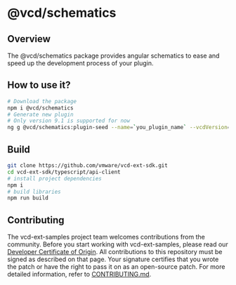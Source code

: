 
# @vcd/schematics
## Overview
The @vcd/schematics package provides angular schematics to ease and speed up the development process of your plugin.

## How to use it? 
```bash
# Download the package
npm i @vcd/schematics
# Generate new plugin
# Only version 9.1 is supported for now
ng g @vcd/schematics:plugin-seed --name=`you_plugin_name` --vcdVersion=`9.1`
```

## Build

```bash
git clone https://github.com/vmware/vcd-ext-sdk.git
cd vcd-ext-sdk/typescript/api-client
# install project dependencies
npm i
# build libraries
npm run build

```
## Contributing
The vcd-ext-samples project team welcomes contributions from the community. Before you start working with vcd-ext-samples, please read our [Developer Certificate of Origin](https://cla.vmware.com/dco). All contributions to this repository must be signed as described on that page. Your signature certifies that you wrote the patch or have the right to pass it on as an open-source patch. For more detailed information, refer to [CONTRIBUTING.md](CONTRIBUTING.md).